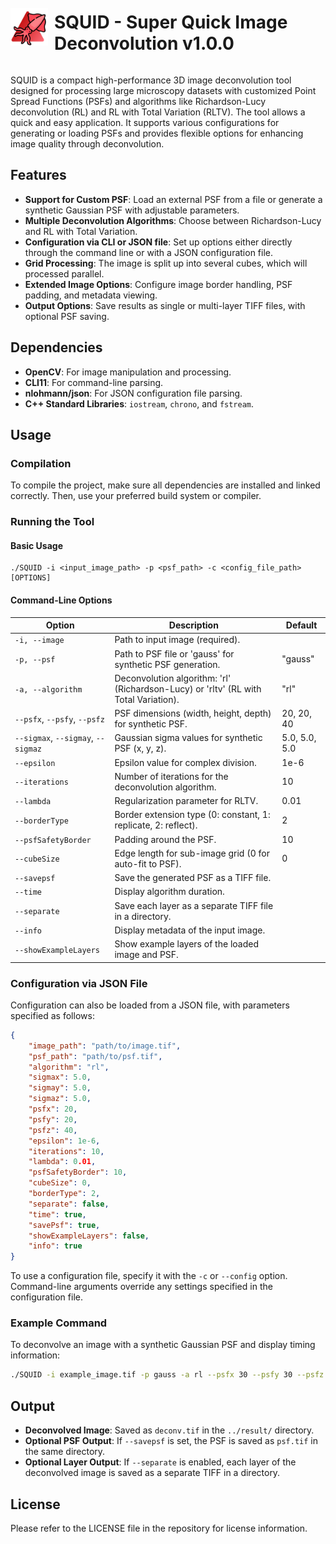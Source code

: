 <div style="display: flex; align-items: center;">
    <img src="icon.png" alt="Whale Icon" width="60" height="60" style="margin-right: 10px;">
    <h1>SQUID - Super Quick Image Deconvolution v1.0.0</h1>
</div>

SQUID is a compact high-performance 3D image deconvolution tool designed for processing large microscopy datasets with customized Point Spread Functions (PSFs) and algorithms like Richardson-Lucy deconvolution (RL) and RL with Total Variation (RLTV). The tool allows a quick and easy application. It supports various configurations for generating or loading PSFs and provides flexible options for enhancing image quality through deconvolution.

## Features

- **Support for Custom PSF**: Load an external PSF from a file or generate a synthetic Gaussian PSF with adjustable parameters.
- **Multiple Deconvolution Algorithms**: Choose between Richardson-Lucy and RL with Total Variation.
- **Configuration via CLI or JSON file**: Set up options either directly through the command line or with a JSON configuration file.
- **Grid Processing**: The image is split up into several cubes, which will processed parallel.
- **Extended Image Options**: Configure image border handling, PSF padding, and metadata viewing.
- **Output Options**: Save results as single or multi-layer TIFF files, with optional PSF saving.

## Dependencies

- **OpenCV**: For image manipulation and processing.
- **CLI11**: For command-line parsing.
- **nlohmann/json**: For JSON configuration file parsing.
- **C++ Standard Libraries**: `iostream`, `chrono`, and `fstream`.

## Usage

### Compilation

To compile the project, make sure all dependencies are installed and linked correctly. Then, use your preferred build system or compiler.

### Running the Tool

#### Basic Usage

```
./SQUID -i <input_image_path> -p <psf_path> -c <config_file_path> [OPTIONS]
```

#### Command-Line Options

| Option                 | Description                                                                                     | Default     |
|------------------------|-------------------------------------------------------------------------------------------------|-------------|
| `-i, --image`          | Path to input image (required).                                                                 |             |
| `-p, --psf`            | Path to PSF file or 'gauss' for synthetic PSF generation.                                       | "gauss"     |
| `-a, --algorithm`      | Deconvolution algorithm: 'rl' (Richardson-Lucy) or 'rltv' (RL with Total Variation).            | "rl"        |
| `--psfx`, `--psfy`, `--psfz` | PSF dimensions (width, height, depth) for synthetic PSF.                           | 20, 20, 40  |
| `--sigmax`, `--sigmay`, `--sigmaz` | Gaussian sigma values for synthetic PSF (x, y, z).                        | 5.0, 5.0, 5.0 |
| `--epsilon`            | Epsilon value for complex division.                                                             | 1e-6        |
| `--iterations`         | Number of iterations for the deconvolution algorithm.                                           | 10          |
| `--lambda`             | Regularization parameter for RLTV.                                                              | 0.01        |
| `--borderType`         | Border extension type (0: constant, 1: replicate, 2: reflect).                                  | 2           |
| `--psfSafetyBorder`    | Padding around the PSF.                                                                        | 10          |
| `--cubeSize`           | Edge length for sub-image grid (0 for auto-fit to PSF).                                        | 0           |
| `--savepsf`            | Save the generated PSF as a TIFF file.                                                          |             |
| `--time`               | Display algorithm duration.                                                                     |             |
| `--separate`           | Save each layer as a separate TIFF file in a directory.                                        |             |
| `--info`               | Display metadata of the input image.                                                            |             |
| `--showExampleLayers`  | Show example layers of the loaded image and PSF.                                                |             |

### Configuration via JSON File

Configuration can also be loaded from a JSON file, with parameters specified as follows:

```json
{
    "image_path": "path/to/image.tif",
    "psf_path": "path/to/psf.tif",
    "algorithm": "rl",
    "sigmax": 5.0,
    "sigmay": 5.0,
    "sigmaz": 5.0,
    "psfx": 20,
    "psfy": 20,
    "psfz": 40,
    "epsilon": 1e-6,
    "iterations": 10,
    "lambda": 0.01,
    "psfSafetyBorder": 10,
    "cubeSize": 0,
    "borderType": 2,
    "separate": false,
    "time": true,
    "savePsf": true,
    "showExampleLayers": false,
    "info": true
}
```

To use a configuration file, specify it with the `-c` or `--config` option. Command-line arguments override any settings specified in the configuration file.

### Example Command

To deconvolve an image with a synthetic Gaussian PSF and display timing information:

```bash
./SQUID -i example_image.tif -p gauss -a rl --psfx 30 --psfy 30 --psfz 50 --time --info
```

## Output

- **Deconvolved Image**: Saved as `deconv.tif` in the `../result/` directory.
- **Optional PSF Output**: If `--savepsf` is set, the PSF is saved as `psf.tif` in the same directory.
- **Optional Layer Output**: If `--separate` is enabled, each layer of the deconvolved image is saved as a separate TIFF in a directory.

## License

Please refer to the LICENSE file in the repository for license information.